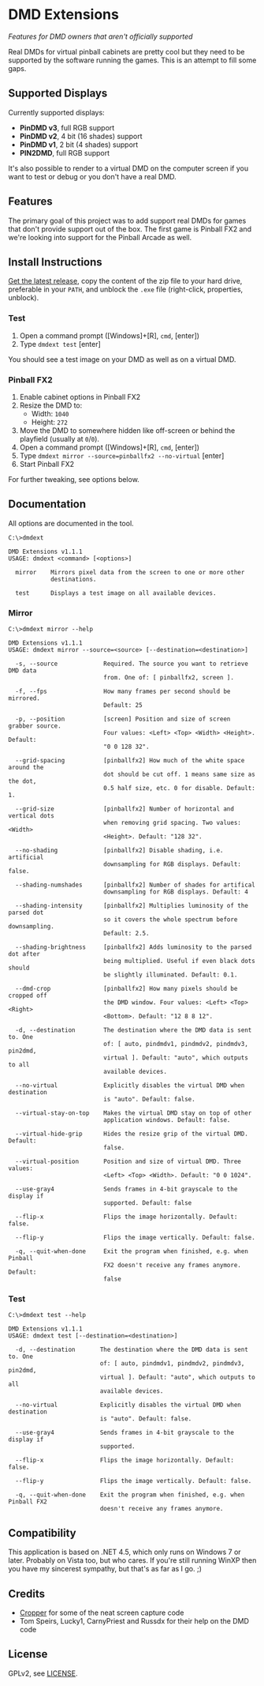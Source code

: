 # DMD Extensions

*Features for DMD owners that aren't officially supported*

Real DMDs for virtual pinball cabinets are pretty cool but they need to be
supported by the software running the games. This is an attempt to fill some
gaps.


## Supported Displays

Currently supported displays:

- **PinDMD v3**, full RGB support
- **PinDMD v2**, 4 bit (16 shades) support
- **PinDMD v1**, 2 bit (4 shades) support
- **PIN2DMD**, full RGB support

It's also possible to render to a virtual DMD on the computer screen if you 
want to test or debug or you don't have a real DMD.


## Features

The primary goal of this project was to add support real DMDs for games that
don't provide support out of the box. The first game is Pinball FX2 and we're
looking into support for the Pinball Arcade as well.


## Install Instructions

[Get the latest release](https://github.com/freezy/dmd-extensions/releases),
copy the content of the zip file to your hard drive, preferable in your `PATH`,
and unblock the `.exe` file (right-click, properties, unblock).

### Test

1. Open a command prompt ([Windows]+[R], `cmd`, [enter])
2. Type `dmdext test` [enter]

You should see a test image on your DMD as well as on a virtual DMD.

### Pinball FX2

1. Enable cabinet options in Pinball FX2
2. Resize the DMD to:
   - Width: `1040`
   - Height: `272`
3. Move the DMD to somewhere hidden like off-screen or behind the playfield
   (usually at `0`/`0`).
4. Open a command prompt ([Windows]+[R], `cmd`, [enter])
5. Type `dmdext mirror --source=pinballfx2 --no-virtual` [enter]
6. Start Pinball FX2

For further tweaking, see options below.

## Documentation

All options are documented in the tool.

```
C:\>dmdext

DMD Extensions v1.1.1
USAGE: dmdext <command> [<options>]

  mirror    Mirrors pixel data from the screen to one or more other
            destinations.

  test      Displays a test image on all available devices.
```

### Mirror

```
C:\>dmdext mirror --help

DMD Extensions v1.1.1
USAGE: dmdext mirror --source=<source> [--destination=<destination>]

  -s, --source             Required. The source you want to retrieve DMD data
                           from. One of: [ pinballfx2, screen ].

  -f, --fps                How many frames per second should be mirrored.
                           Default: 25

  -p, --position           [screen] Position and size of screen grabber source.
                           Four values: <Left> <Top> <Width> <Height>. Default:
                           "0 0 128 32".

  --grid-spacing           [pinballfx2] How much of the white space around the
                           dot should be cut off. 1 means same size as the dot,
                           0.5 half size, etc. 0 for disable. Default: 1.

  --grid-size              [pinballfx2] Number of horizontal and vertical dots
                           when removing grid spacing. Two values: <Width>
                           <Height>. Default: "128 32".

  --no-shading             [pinballfx2] Disable shading, i.e. artificial
                           downsampling for RGB displays. Default: false.

  --shading-numshades      [pinballfx2] Number of shades for artifical
                           downsampling for RGB displays. Default: 4

  --shading-intensity      [pinballfx2] Multiplies luminosity of the parsed dot
                           so it covers the whole spectrum before downsampling.
                           Default: 2.5.

  --shading-brightness     [pinballfx2] Adds luminosity to the parsed dot after
                           being multiplied. Useful if even black dots should
                           be slightly illuminated. Default: 0.1.

  --dmd-crop               [pinballfx2] How many pixels should be cropped off
                           the DMD window. Four values: <Left> <Top> <Right>
                           <Bottom>. Default: "12 8 8 12".

  -d, --destination        The destination where the DMD data is sent to. One
                           of: [ auto, pindmdv1, pindmdv2, pindmdv3, pin2dmd,
                           virtual ]. Default: "auto", which outputs to all
                           available devices.

  --no-virtual             Explicitly disables the virtual DMD when destination
                           is "auto". Default: false.

  --virtual-stay-on-top    Makes the virtual DMD stay on top of other
                           application windows. Default: false.

  --virtual-hide-grip      Hides the resize grip of the virtual DMD. Default:
                           false.

  --virtual-position       Position and size of virtual DMD. Three values:
                           <Left> <Top> <Width>. Default: "0 0 1024".

  --use-gray4              Sends frames in 4-bit grayscale to the display if
                           supported. Default: false

  --flip-x                 Flips the image horizontally. Default: false.

  --flip-y                 Flips the image vertically. Default: false.

  -q, --quit-when-done     Exit the program when finished, e.g. when Pinball
                           FX2 doesn't receive any frames anymore. Default:
                           false
```

### Test

```
C:\>dmdext test --help

DMD Extensions v1.1.1
USAGE: dmdext test [--destination=<destination>]

  -d, --destination       The destination where the DMD data is sent to. One
                          of: [ auto, pindmdv1, pindmdv2, pindmdv3, pin2dmd,
                          virtual ]. Default: "auto", which outputs to all
                          available devices.

  --no-virtual            Explicitly disables the virtual DMD when destination
                          is "auto". Default: false.

  --use-gray4             Sends frames in 4-bit grayscale to the display if
                          supported.

  --flip-x                Flips the image horizontally. Default: false.

  --flip-y                Flips the image vertically. Default: false.

  -q, --quit-when-done    Exit the program when finished, e.g. when Pinball FX2
                          doesn't receive any frames anymore.
```

## Compatibility

This application is based on .NET 4.5, which only runs on Windows 7 or later.
Probably on Vista too, but who cares. If you're still running WinXP then you
have my sincerest sympathy, but that's as far as I go. ;)


## Credits

- [Cropper](http://cropper.codeplex.com/) for some of the neat screen capture 
  code
- Tom Speirs, Lucky1, CarnyPriest and Russdx for their help on the DMD code


## License

GPLv2, see [LICENSE](LICENSE).